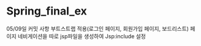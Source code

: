 # Spring_final_ex
05/09일 커밋 사항 
부트스트랩 적용(로그인 페이지, 회원가입 페이지, 보드리스트)
페이지 네비게이션을 따로 jsp파일을 생성하여 Jsp:include 설정 
